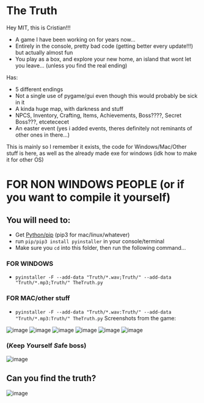 # The Truth
Hey MIT, this is Cristian!!!
- A game I have been working on for years now...
- Entirely in the console, pretty bad code (getting better every update!!!) but actually almost fun
- You play as a box, and explore your new home, an island that wont let you leave...
(unless you find the real ending)

Has:
- 5 different endings
- Not a single use of pygame/gui even though this would probably be sick in it
- A kinda huge map, with darkness and stuff
- NPCS, Inventory, Crafting, Items, Achievements, Boss????, Secret Boss???, etcetececet 
- An easter event (yes i added events, theres definitely not reminants of other ones in there...)

This is mainly so I remember it exists, the code for Windows/Mac/Other stuff is here, as well as the already made exe for windows (idk how to make it for other OS)

# FOR NON WINDOWS PEOPLE (or if you want to compile it yourself)
## You will need to: 
- Get [Python/pip](https://www.python.org/downloads/) (pip3 for mac/linux/whatever)
- run `pip/pip3 install pyinstaller` in your console/terminal
- Make sure you `cd` into this folder, then run the following command...
### FOR WINDOWS
- `pyinstaller -F --add-data "Truth/*.wav;Truth/" --add-data "Truth/*.mp3;Truth/" TheTruth.py`
### FOR MAC/other stuff
- `pyinstaller -F --add-data "Truth/*.wav:Truth/" --add-data "Truth/*.mp3:Truth/" TheTruth.py`
Screenshots from the game:

![image](https://user-images.githubusercontent.com/93288617/221372251-66f4fa82-1453-4361-9f32-89a4d3c5c90c.png) ![image](https://user-images.githubusercontent.com/93288617/221372265-7713e076-4fdb-48ba-803b-974c85897f46.png) ![image](https://user-images.githubusercontent.com/93288617/221372310-d5366a0d-4675-4c8a-a352-f6f647013b5e.png) ![image](https://user-images.githubusercontent.com/93288617/221372339-6ef899ea-b3ed-4dd5-8881-401fbb664143.png) ![image](https://user-images.githubusercontent.com/93288617/221372369-7328c5c5-74c9-48bf-8a6c-9044c5e7c60e.png) ![image](https://user-images.githubusercontent.com/93288617/221372425-41d16eb9-ba6f-47b0-af98-b1b332089ddc.png)


### (*K*eep *Y*ourself *S*afe boss)
![image](https://user-images.githubusercontent.com/93288617/221372797-a8a89a5b-8b2c-4838-90af-41261f9549c0.png)


## Can you find the truth?
![image](https://user-images.githubusercontent.com/93288617/221373135-e510a29b-e841-4a3b-9eb2-1f62136ae665.png)

